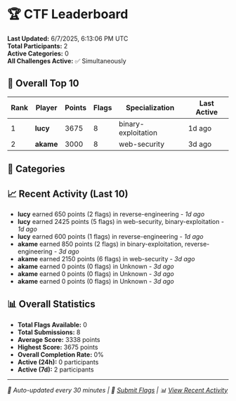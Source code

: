 # 🏆 CTF Leaderboard

**Last Updated:** 6/7/2025, 6:13:06 PM UTC  
**Total Participants:** 2  
**Active Categories:** 0  
**All Challenges Active:** ✅ Simultaneously  

## 🥇 Overall Top 10

| Rank | Player | Points | Flags | Specialization | Last Active |
|------|--------|--------|-------|---------------|-------------|
| 1 | **lucy** | 3675 | 8 | binary-exploitation | 1d ago |
| 2 | **akame** | 3000 | 8 | web-security | 3d ago |

## 🎯 Categories



## 📈 Recent Activity (Last 10)

- **lucy** earned 650 points (2 flags) in reverse-engineering - *1d ago*
- **lucy** earned 2425 points (5 flags) in web-security, binary-exploitation - *1d ago*
- **lucy** earned 600 points (1 flags) in reverse-engineering - *1d ago*
- **akame** earned 850 points (2 flags) in binary-exploitation, reverse-engineering - *3d ago*
- **akame** earned 2150 points (6 flags) in web-security - *3d ago*
- **akame** earned 0 points (0 flags) in Unknown - *3d ago*
- **akame** earned 0 points (0 flags) in Unknown - *3d ago*
- **akame** earned 0 points (0 flags) in Unknown - *3d ago*

## 📊 Overall Statistics

- **Total Flags Available:** 0
- **Total Submissions:** 8
- **Average Score:** 3338 points
- **Highest Score:** 3675 points
- **Overall Completion Rate:** 0%
- **Active (24h):** 0 participants
- **Active (7d):** 2 participants

---
*🤖 Auto-updated every 30 minutes | 🚩 [Submit Flags](https://flags.mycyberplayground.xyz) | 📊 [View Recent Activity](recent-activity.md)*